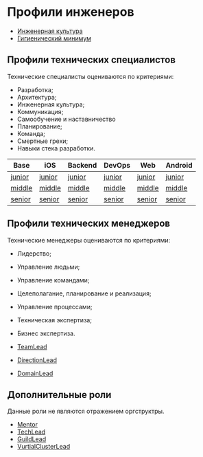 # Профили инженеров

- [Инженерная культура](../engineering_culture.md)
- [Гигиенический минимум](minimum.md)

## Профили технических специалистов

Технические специалисты оцениваются по критериями:

- Разработка;
- Архитектура;
- Инженерная культура;
- Коммуникация;
- Самообучение и наставничество
- Планирование;
- Команда;
- Смертные грехи;
- Навыки стека разработки.

| Base | iOS | Backend | DevOps | Web | Android |
|------|-----|---------|--------|-----|---------|
|[junior](junior.md)|[junior](ios/junior.md)|[junior](backend/junior.md)|[junior](devops/junior.md)|[junior](web/junior.md)|[junior](android/junior.md)|
|[middle](middle.md)|[middle](ios/middle.md)|[middle](backend/middle.md)|[middle](devops/middle.md)|[middle](web/middle.md)|[middle](android/middle.md)|
|[senior](senior.md)|[senior](web/senior.md)|[senior](backend/senior.md)|[senior](devops/senior.md)|[senior](web/senior.md)|[senior](android/senior.md)|

## Профили технических менеджеров

Технические менеджеры оцениваются по критериями:

- Лидерство;
- Управление людьми;
- Управление командами;
- Целеполагание, планирование и реализация;
- Управление процессами;
- Техническая экспертиза;
- Бизнес экспертиза.

- [TeamLead](managers/teamlead.md)
- [DirectionLead](managers/directionlead.md)
- [DomainLead](managers/domainlead.md)

## Дополнительные роли

Данные роли не являются отражением оргструктры.

- [Mentor](roles/mentor.md)
- [TechLead](roles/techlead.md)
- [GuildLead](roles/guildlead.md)
- [VurtialClusterLead](roles/vurtialclusterlead.md)
